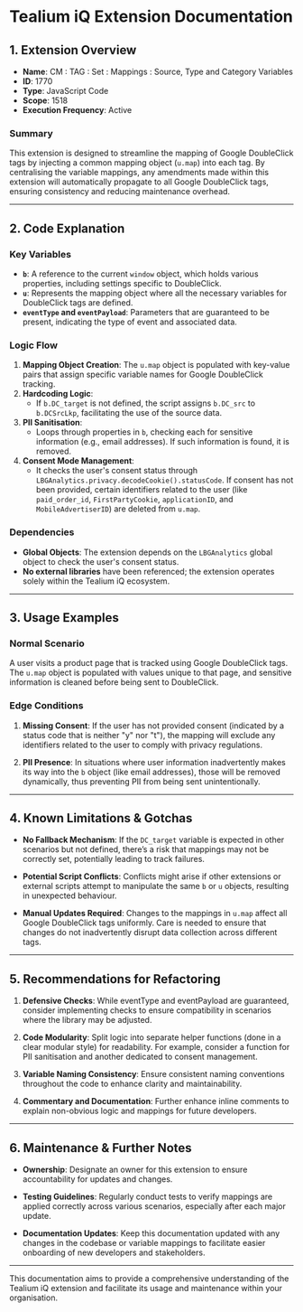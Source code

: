 # Tealium iQ Extension Documentation

## 1. Extension Overview

- **Name**: CM : TAG : Set : Mappings : Source, Type and Category Variables
- **ID**: 1770
- **Type**: JavaScript Code
- **Scope**: 1518
- **Execution Frequency**: Active

### Summary
This extension is designed to streamline the mapping of Google DoubleClick tags by injecting a common mapping object (`u.map`) into each tag. By centralising the variable mappings, any amendments made within this extension will automatically propagate to all Google DoubleClick tags, ensuring consistency and reducing maintenance overhead.

---

## 2. Code Explanation

### Key Variables

- **`b`**: A reference to the current `window` object, which holds various properties, including settings specific to DoubleClick.
- **`u`**: Represents the mapping object where all the necessary variables for DoubleClick tags are defined.
- **`eventType` and `eventPayload`**: Parameters that are guaranteed to be present, indicating the type of event and associated data.

### Logic Flow

1. **Mapping Object Creation**: The `u.map` object is populated with key-value pairs that assign specific variable names for Google DoubleClick tracking.
2. **Hardcoding Logic**:
   - If `b.DC_target` is not defined, the script assigns `b.DC_src` to `b.DCSrcLkp`, facilitating the use of the source data.
3. **PII Sanitisation**:
   - Loops through properties in `b`, checking each for sensitive information (e.g., email addresses). If such information is found, it is removed.
4. **Consent Mode Management**:
   - It checks the user's consent status through `LBGAnalytics.privacy.decodeCookie().statusCode`. If consent has not been provided, certain identifiers related to the user (like `paid_order_id`, `FirstPartyCookie`, `applicationID`, and `MobileAdvertiserID`) are deleted from `u.map`.

### Dependencies
- **Global Objects**: The extension depends on the `LBGAnalytics` global object to check the user's consent status.
- **No external libraries** have been referenced; the extension operates solely within the Tealium iQ ecosystem.

---

## 3. Usage Examples

### Normal Scenario
A user visits a product page that is tracked using Google DoubleClick tags. The `u.map` object is populated with values unique to that page, and sensitive information is cleaned before being sent to DoubleClick.

### Edge Conditions
1. **Missing Consent**: If the user has not provided consent (indicated by a status code that is neither "y" nor "t"), the mapping will exclude any identifiers related to the user to comply with privacy regulations.
  
2. **PII Presence**: In situations where user information inadvertently makes its way into the `b` object (like email addresses), those will be removed dynamically, thus preventing PII from being sent unintentionally.

---

## 4. Known Limitations & Gotchas

- **No Fallback Mechanism**: If the `DC_target` variable is expected in other scenarios but not defined, there’s a risk that mappings may not be correctly set, potentially leading to track failures.
- **Potential Script Conflicts**: Conflicts might arise if other extensions or external scripts attempt to manipulate the same `b` or `u` objects, resulting in unexpected behaviour.
  
- **Manual Updates Required**: Changes to the mappings in `u.map` affect all Google DoubleClick tags uniformly. Care is needed to ensure that changes do not inadvertently disrupt data collection across different tags.

---

## 5. Recommendations for Refactoring

1. **Defensive Checks**: While eventType and eventPayload are guaranteed, consider implementing checks to ensure compatibility in scenarios where the library may be adjusted.
   
2. **Code Modularity**: Split logic into separate helper functions (done in a clear modular style) for readability. For example, consider a function for PII sanitisation and another dedicated to consent management.

3. **Variable Naming Consistency**: Ensure consistent naming conventions throughout the code to enhance clarity and maintainability.

4. **Commentary and Documentation**: Further enhance inline comments to explain non-obvious logic and mappings for future developers.

---

## 6. Maintenance & Further Notes

- **Ownership**: Designate an owner for this extension to ensure accountability for updates and changes.
  
- **Testing Guidelines**: Regularly conduct tests to verify mappings are applied correctly across various scenarios, especially after each major update.

- **Documentation Updates**: Keep this documentation updated with any changes in the codebase or variable mappings to facilitate easier onboarding of new developers and stakeholders.

---
  
This documentation aims to provide a comprehensive understanding of the Tealium iQ extension and facilitate its usage and maintenance within your organisation.
